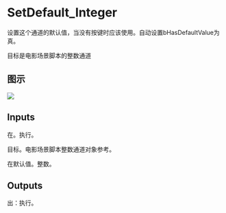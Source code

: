 # SetDefault_Integer

设置这个通道的默认值，当没有按键时应该使用。自动设置bHasDefaultValue为真。

目标是电影场景脚本的整数通道

## 图示

![]($-20221218-20503041.png)

## Inputs

在。执行。

目标。电影场景脚本整数通道对象参考。

在默认值。整数。  

## Outputs

出：执行。
